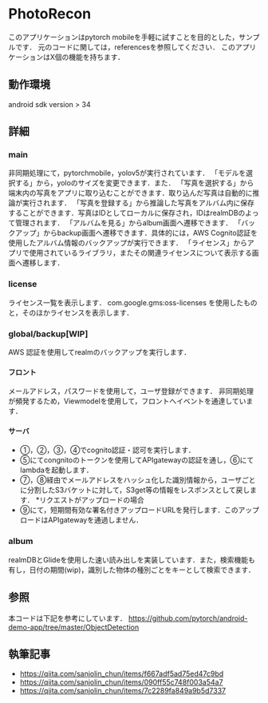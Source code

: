 # PhotoRecon

このアプリケーションはpytorch mobileを手軽に試すことを目的とした，サンプルです．
元のコードに関しては，referencesを参照してください．
このアプリケーションはX個の機能を持ちます．

## 動作環境
android sdk version > 34

## 詳細

### main
非同期処理にて，pytorchmobile，yolov5が実行されています．
「モデルを選択する」から，yoloのサイズを変更できます．また．
「写真を選択する」から端末内の写真をアプリに取り込むことができます．取り込んだ写真は自動的に推論が実行されます．
「写真を登録する」から推論した写真をアルバム内に保存することができます．写真はIDとしてローカルに保存され，IDはrealmDBのよって管理されます．
「アルバムを見る」からalbum画面へ遷移できます．
「バックアップ」からbackup画面へ遷移できます．具体的には，AWS Cognito認証を使用したアルバム情報のバックアップが実行できます．
「ライセンス」からアプリで使用されているライブラリ，またその関連ライセンスについて表示する画面へ遷移します．
### license
ライセンス一覧を表示します．
 com.google.gms:oss-licenses を使用したものと，そのほかライセンスを表示します．

### global/backup[WIP]
AWS 認証を使用してrealmのバックアップを実行します．
#### フロント
メールアドレス，パスワードを使用して，ユーザ登録ができます．
非同期処理が頻発するため，Viewmodelを使用して，フロントへイベントを通達しています．
#### サーバ
- ①，②，③，④でcognito認証・認可を実行します．
- ⑤にてcongnitoのトークンを使用してAPIgatewayの認証を通し，⑥にてlambdaを起動します．
- ⑦，⑧経由でメールアドレスをハッシュ化した識別情報から，ユーザごとに分割したS3バケットに対して，S3get等の情報をレスポンスとして戻します．
 *リクエストがアップロードの場合
- ⑨にて，短期間有効な署名付きアップロードURLを発行します．このアップロードはAPIgatewayを通過しません．

### album
realmDBとGlideを使用した速い読み出しを実装しています．また，検索機能も有し，日付の期間(wip)，識別した物体の種別ごとをキーとして検索できます．

## 参照
本コードは下記を参考にしています．
https://github.com/pytorch/android-demo-app/tree/master/ObjectDetection

## 執筆記事
- https://qiita.com/sanjolin_chun/items/f667adf5ad75ed47c9bd
- https://qiita.com/sanjolin_chun/items/090ff55c748f003a54a7
- https://qiita.com/sanjolin_chun/items/7c2289fa849a9b5d7337

